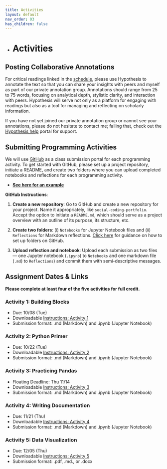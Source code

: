 ```yaml
---
title: Activities
layout: default
nav_order: 03
has_children: false
---
```

- # Activities

## Posting Collaborative Annotations

For critical readings linked in the [schedule](https://zmuhls.github.io/ccny-data-science/schedule/), please use Hypothesis to annotate the text so that you can share your insights with peers and myself as part of our private annotation group. Annotations should range from 25 to 75 words, focusing on analytical depth, stylistic clarity, and interaction with peers. Hypothesis will serve not only as a platform for engaging with readings but also as a tool for managing and reflecting on scholarly information.

If you have not yet joined our private annotation group or cannot see your annotations, please do not hesitate to contact me; failing that, check out the [Hypothesis help](https://web.hypothes.is/help/) portal for support. 

## Submitting Programming Activities

We will use [GitHub](https://github.com) as a class submission portal for each programming activity. To get started with GitHub, please set up a project repository, initiate a README, and create two folders where you can upload completed notebooks and reflections for each programming activity.
* **[See here for an example](https://github.com/zmuhls/ccny-coding-portfolio/tree/main)**

**GitHub Instructions**:
1. **Create a new repository**: Go to GitHub and create a new repository for your project. Name it appropriately, like `social-coding-portfolio`. Accept the option to initiate a `README.md`, which should serve as a project overview with an outline of its purpose, its structure, etc. 

2. **Create two folders**: (i) `Notebooks` for Jupyter Notebook files and (ii) `Reflections` for Markdown reflections. [Click here](https://stackoverflow.com/questions/12258399/how-do-i-create-a-folder-in-a-github-repository) for guidance on how to set up folders on GitHub.<br>

3. **Upload reflection and notebook**: Upload each submission as two files — one Jupyter notebook (`.ipynb`) to `Notebooks` and one markdown file (`.md`) to `Reflections`) and commit them with semi-descriptive messages.<br>

## Assignment Dates & Links

**Please complete at least four of the five activities for full credit.** 

### Activity 1: Building Blocks

- Due: 10/08 (Tue)
- Downloadable [Instructions: Activity 1](https://colab.research.google.com/github/zmuhls/ccny-data-science/blob/main/assets/activities/activity_1.ipynb)
- Submission format: .md (Markdown) and .ipynb (Jupyter Notebook)

### Activity 2: Python Primer

- Due: 10/22 (Tue)
- Downloadable [Instructions: Activity 2](https://colab.research.google.com/github/zmuhls/ccny-data-science/blob/main/assets/activities/activity_2.ipynb)
- Submission format: .md (Markdown) and .ipynb (Jupyter Notebook)

### Activity 3: Practicing Pandas

- Floating Deadline: Thu 11/14
- Downloadable [Instructions: Activity 3](https://colab.research.google.com/github/zmuhls/ccny-data-science/blob/main/assets/activities/activity_3.ipynb)
- Submission format: .md (Markdown) and .ipynb (Jupyter Notebook)

### Activity 4: Writing Documentation

- Due: 11/21 (Thu)
- Downloadable [Instructions: Activity 4](https://github.com/zmuhls/ccny-data-science/blob/main/assets/activities/activity_4.md)
- Submission format: .md (Markdown) and .ipynb (Jupyter Notebook)

### Activity 5: Data Visualization

- Due: 12/05 (Thu)
- Downloadable [Instructions: Activity 5](https://github.com/zmuhls/ccny-data-science/blob/main/assets/activities/activity_5.pdf)
- Submission format: .pdf, .md., or .docx

